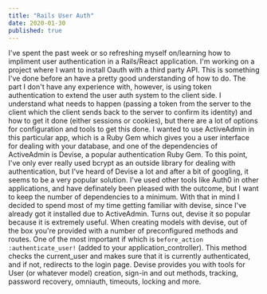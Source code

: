 ```yaml
---
title: "Rails User Auth"
date: 2020-01-30
published: true
---
```


I've spent the past week or so refreshing myself on/learning how to impliment user authentication in a Rails/React application.
I'm working on a project where I want to install Oauth with a third party API. This is something I've done before an have a pretty good
understanding of how to do. The part I don't have any experience with, however, is using token authentication to extend the user
auth system to the client side. I understand what needs to happen (passing a token from the server to the client which the client sends
back to the server to confirm its identity) and how to get it done (either sessions or cookies), but there are a lot of options for
configuration and tools to get this done.
I wanted to use ActiveAdmin in this particular app, which is a Ruby Gem which gives you a user interface for dealing with your database,
and one of the dependencies of ActiveAdmin is Devise, a popular authentication Ruby Gem. To this point, I've only ever really used bcrypt
as an outside library for dealing with authentication, but I've heard of Devise a lot and after a bit of googling, it seems to be a very
popular solution. I've used other tools like Auth0 in other applications, and have definately been pleased with the outcome, but I want to
keep the number of dependencies to a minimum. With that in mind I decided to spend most of my time getting familiar with devise, since I've
already got it installed due to ActiveAdmin. Turns out, devise it so popular because it is extremely useful.
When creating models with devise, out of the box you're provided with a number of preconfigured methods and routes. One of the most important
if which is `before_action :authenticate_user!` (added to your application_controller). This method checks the current_user and makes sure that
it is currently authenticated, and if not, redirects to the login page.
Devise provides you with tools for User (or whatever model) creation, sign-in and out methods, tracking, password recovery, omniauth, timeouts,
locking and more.
